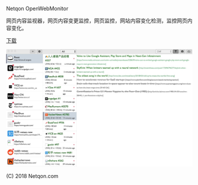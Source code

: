 Netqon OpenWebMonitor

网页内容监视器，网页内容变更监控，网页监控，网站内容变化检测，监控网页内容变化。

[下载](http://openwebmonitor.netqon.com/)

![](libs/1.jpg)

(C) 2018 Netqon.com